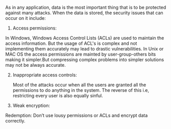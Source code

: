As in any application, data is the most important thing that is to be protected against many attacks.
When the data is stored, the security issues that can occur on it include:

1.  Access permissions:
  
  In Windows, Windows Access Control Lists (ACLs) are used to maintain the access information. But the usage of ACL's is complex and not implementing them accurately may lead to drastic vulnerabilities.
  In Unix or MAC OS the access permissions are mainted by user-group-others bits making it simpler.But compressing complex problems into simpler solutions may not be always accurate.

2. Inappropriate access controls:

    Most of the attacks occur when all the users are granted all the permissions to do anything in the system.
    The reverse of this i.e, restricting every user is also equally sinful.
 
3. Weak encryption:

Redemption:
Don’t use lousy permissions or ACLs and encrypt data correctly.
